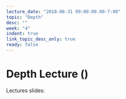 ```yaml
---
lecture_date: "2018-08-31 09:00:00.00-7:00"
topic: "Depth"
desc: ""
week: "4"
indent: true
link_topic_desc_only: true
ready: false
---
```



# Depth Lecture ()

Lectures slides:


